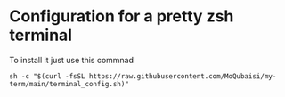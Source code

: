 # Configuration for a pretty zsh terminal
To install it just use this commnad 

`sh -c "$(curl -fsSL https://raw.githubusercontent.com/MoQubaisi/my-term/main/terminal_config.sh)"`








